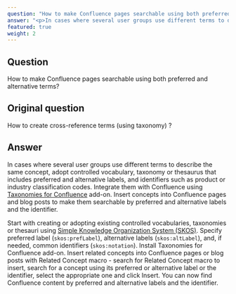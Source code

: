 ```yaml
---
question: "How to make Confluence pages searchable using both preferred and alternative terms?"
answer: "<p>In cases where several user groups use different terms to describe the same concept, adopt controlled vocabulary, taxonomy or thesaurus that includes preferred and alternative labels, and identifiers such as product or industry classification codes. Integrate them with Confluence using <a href=\"https://marketplace.atlassian.com/apps/1226218/taxonomies-for-confluence\">Taxonomies for Confluence</a> add-on. Insert concepts into Confluence pages and blog posts to make them searchable by preferred and alternative labels and the identifier.</p><p>Start with creating or adopting existing controlled vocabularies, taxonomies or thesauri using <a href=\"https://www.w3.org/2004/02/skos/\">Simple Knowledge Organization System (SKOS)</a>. Specify preferred label (<code>skos:prefLabel</code>), alternative labels (<code>skos:altLabel</code>), and, if needed, common identifiers (<code>skos:notation</code>). Install Taxonomies for Confluence add-on. Insert related concepts into Confluence pages or blog posts with Related Concept macro - search for Related Concept macro to insert, search for a concept using its preferred or alternative label or the identifier, select the appropriate one and click Insert. You can now find Confluence content by preferred and alternative labels and the identifier.</p>"
featured: true
weight: 2
---
```


## Question

How to make Confluence pages searchable using both preferred and alternative terms?

## Original question

How to create cross-reference terms (using taxonomy) ?

## Answer

In cases where several user groups use different terms to describe the same concept, adopt controlled vocabulary, taxonomy or thesaurus that includes preferred and alternative labels, and identifiers such as product or industry classification codes. Integrate them with Confluence using <a href="https://marketplace.atlassian.com/apps/1226218/taxonomies-for-confluence">Taxonomies for Confluence</a> add-on. Insert concepts into Confluence pages and blog posts to make them searchable by preferred and alternative labels and the identifier.

Start with creating or adopting existing controlled vocabularies, taxonomies or thesauri using <a href="https://www.w3.org/2004/02/skos/">Simple Knowledge Organization System (SKOS)</a>. Specify preferred label (<code>skos:prefLabel</code>), alternative labels (<code>skos:altLabel</code>), and, if needed, common identifiers (<code>skos:notation</code>). Install Taxonomies for Confluence add-on. Insert related concepts into Confluence pages or blog posts with Related Concept macro - search for Related Concept macro to insert, search for a concept using its preferred or alternative label or the identifier, select the appropriate one and click Insert. You can now find Confluence content by preferred and alternative labels and the identifier.
